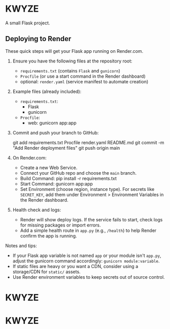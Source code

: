 # KWYZE

A small Flask project.

## Deploying to Render

These quick steps will get your Flask app running on Render.com.

1. Ensure you have the following files at the repository root:
   - `requirements.txt` (contains `Flask` and `gunicorn`)
   - `Procfile` (or use a start command in the Render dashboard)
   - optional: `render.yaml` (service manifest to automate creation)

2. Example files (already included):
   - `requirements.txt`:
     - Flask
     - gunicorn
   - `Procfile`:
     - web: gunicorn app:app

3. Commit and push your branch to GitHub:

   git add requirements.txt Procfile render.yaml README.md
   git commit -m "Add Render deployment files"
   git push origin main

4. On Render.com:
   - Create a new Web Service.
   - Connect your GitHub repo and choose the `main` branch.
   - Build Command: pip install -r requirements.txt
   - Start Command: gunicorn app:app
   - Set Environment (choose region, instance type). For secrets like `SECRET_KEY`, add them under Environment > Environment Variables in the Render dashboard.

5. Health check and logs:
   - Render will show deploy logs. If the service fails to start, check logs for missing packages or import errors.
   - Add a simple health route in `app.py` (e.g., `/health`) to help Render confirm the app is running.

Notes and tips:
  - If your Flask app variable is not named `app` or your module isn't `app.py`, adjust the gunicorn command accordingly: `gunicorn module:variable`.
  - If static files are heavy or you want a CDN, consider using a storage/CDN for `static/` assets.
  - Use Render environment variables to keep secrets out of source control.
# KWYZE
# KWYZE
